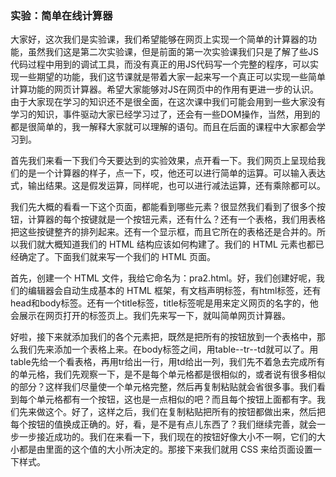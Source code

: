 ### 实验：简单在线计算器

大家好，这次我们是实验课，我们希望能够在网页上实现一个简单的计算器的功能，虽然我们这是第二次实验课，但是前面的第一次实验课我们只是了解了些JS代码过程中用到的调试工具，而没有真正的用JS代码写一个完整的程序，可以实现一些期望的功能，我们这节课就是带着大家一起来写一个真正可以实现一些简单计算功能的网页计算器。希望大家能够对JS在网页中的作用有更进一步的认识。由于大家现在学习的知识还不是很全面，在这次课中我们可能会用到一些大家没有学习的知识，事件驱动大家已经学习过了，还会有一些DOM操作，当然，用到的都是很简单的，我一解释大家就可以理解的语句。而且在后面的课程中大家都会学习到。

首先我们来看一下我们今天要达到的实验效果，点开看一下。我们网页上呈现给我们的是一个计算器的样子，点一下，哎，他还可以进行简单的运算。可以输入表达式，输出结果。这是假发运算，同样呢，也可以进行减法运算，还有乘除都可以。

我们先大概的看看一下这个页面，都能看到哪些元素？很显然我们看到了很多个按钮，计算器的每个按键就是一个按钮元素，还有什么？还有一个表格，我们用表格把这些按键整齐的排列起来。还有一个显示框，而且它所在的表格还是合并的。所以我们就大概知道我们的 HTML 结构应该如何构建了。我们的 HTML 元素也都已经确定了。下面我们就来写一个我们的 HTML 页面。

首先，创建一个 HTML 文件，我给它命名为：pra2.html。好，我们创建好呢，我们的编辑器会自动生成基本的 HTML 框架，有文档声明标签，有html标签，还有head和body标签。还有一个title标签，title标签呢是用来定义网页的名字的，他会展示在网页打开的标签页上。我们先来写一下，就叫简单网页计算器。

好啦，接下来就添加我们的各个元素把，既然是把所有的按钮放到一个表格中，那么我们先来添加一个表格上来。在body标签之间，用table--tr--td就可以了。用table先给一个看表格，再用tr给出一行，用td给出一列，我们先不着急去完成所有的单元格，我们先观察一下，是不是每个单元格都是很相似的，或者说有很多相似的部分？这样我们尽量使一个单元格完整，然后再复制粘贴就会省很多事。我们看到每个单元格都有一个按钮，这也是一点相似的吧？而且每个按钮上面都有字。我们先来做这个。好了，这样之后，我们在复制粘贴把所有的按钮都做出来，然后把每个按钮的值换成正确的。好，看，是不是有点儿东西了？我们继续完善，就会一步一步接近成功的。我们在来看一下，我们现在的按钮好像大小不一啊，它们的大小都是由里面的这个值的大小所决定的。那接下来我们就用 CSS 来给页面设置一下样式。